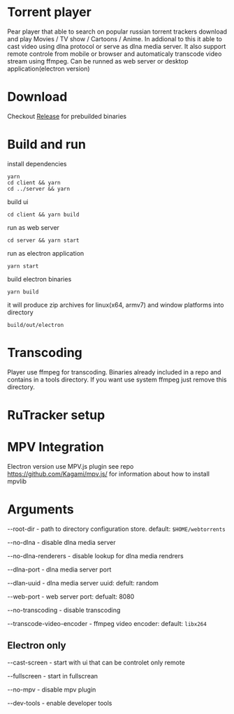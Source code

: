 # Torrent player

Pear player that able to search on popular russian torrent trackers download and play Movies / TV show / Cartoons / Anime.
In addional to this it able to cast video using dlna protocol or serve as dlna media server. 
It also support remote controle from mobile or browser and automaticaly transcode video stream using ffmpeg.
Can be runned as web server or desktop application(electron version)

# Download

Checkout [Release](https://github.com/Andro999b/torrent-player/releases) for prebuilded binaries 

# Build and run

install dependencies
```
yarn 
cd client && yarn 
cd ../server && yarn
```

build ui
```
cd client && yarn build
```

run as web server
```
cd server && yarn start
```

run as electron application
```
yarn start
```

build electron binaries
```
yarn build
```

it will produce zip archives for linux(x64, armv7) and window platforms into directory
```
build/out/electron
```


# Transcoding

Player use ffmpeg for transcoding. Binaries already included in a repo and contains in a tools directory. If you want use system ffmpeg just remove this directory.

# RuTracker setup

# MPV Integration

Electron version use MPV.js plugin see repo https://github.com/Kagami/mpv.js/ for information about how to install mpvlib

# Arguments

--root-dir - path to directory configuration store. default: `$HOME/webtorrents`

--no-dlna - disable dlna media server 

--no-dlna-renderers - disable lookup for dlna media rendrers

--dlna-port - dlna media server port

--dlan-uuid - dlna media server uuid: defult: random 

--web-port - web server port: defualt: 8080

--no-transcoding - disable transcoding

--transcode-video-encoder - ffmpeg video encoder: default: `libx264`

## Electron only

--cast-screen - start with ui that can be controlet only remote

--fullscreen - start in fullscrean

--no-mpv - disable mpv plugin

--dev-tools - enable developer tools
